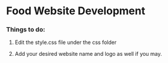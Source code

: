 # Food Website Development

### Things to do:

1. Edit the style.css file under the css folder

2. Add your desired website name and logo as well if you may.
